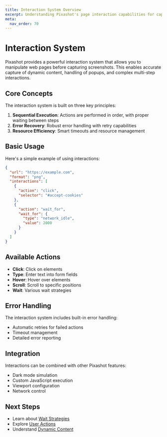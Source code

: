 ```yaml
---
title: Interaction System Overview
excerpt: Understanding Pixashot's page interaction capabilities for capturing dynamic web content.
meta:
  nav_order: 70
---
```


# Interaction System

Pixashot provides a powerful interaction system that allows you to manipulate web pages before capturing screenshots. This enables accurate capture of dynamic content, handling of popups, and complex multi-step interactions.

## Core Concepts

The interaction system is built on three key principles:

1. **Sequential Execution**: Actions are performed in order, with proper waiting between steps
2. **Error Recovery**: Robust error handling with retry capabilities
3. **Resource Efficiency**: Smart timeouts and resource management

## Basic Usage

Here's a simple example of using interactions:

```json
{
  "url": "https://example.com",
  "format": "png",
  "interactions": [
    {
      "action": "click",
      "selector": "#accept-cookies"
    },
    {
      "action": "wait_for",
      "wait_for": {
        "type": "network_idle",
        "value": 2000
      }
    }
  ]
}
```

## Available Actions

- **Click**: Click on elements
- **Type**: Enter text into form fields
- **Hover**: Hover over elements
- **Scroll**: Scroll to specific positions
- **Wait**: Various wait strategies

## Error Handling

The interaction system includes built-in error handling:
- Automatic retries for failed actions
- Timeout management
- Detailed error reporting

## Integration

Interactions can be combined with other Pixashot features:
- Dark mode simulation
- Custom JavaScript execution
- Viewport configuration
- Network control

## Next Steps

- Learn about [Wait Strategies](wait-strategies.md)
- Explore [User Actions](user-actions.md)
- Understand [Dynamic Content](dynamic-content.md)